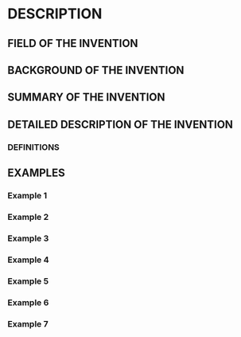 # DESCRIPTION

## FIELD OF THE INVENTION

## BACKGROUND OF THE INVENTION

## SUMMARY OF THE INVENTION

## DETAILED DESCRIPTION OF THE INVENTION

### DEFINITIONS

## EXAMPLES

### Example 1

### Example 2

### Example 3

### Example 4

### Example 5

### Example 6

### Example 7

